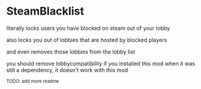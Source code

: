 # SteamBlacklist

literally locks users you have blocked on steam out of your lobby

also locks you out of lobbies that are hosted by blocked players

and even removes those lobbies from the lobby list

you should remove lobbycompatibility if you installed this mod when it was still a dependency, it doesn't work with this mod

<sub>TODO: add more readme</sub>
